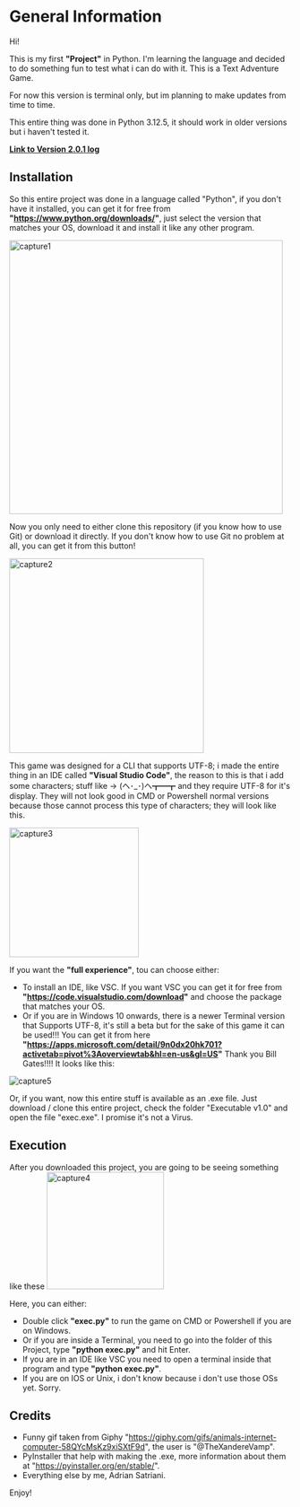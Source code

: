 # General Information

Hi!

This is my first **"Project"** in Python. I'm learning the language and decided to do something fun to test what i can do with it.
This is a Text Adventure Game.

For now this version is terminal only, but im planning to make updates from time to time.

This entire thing was done in Python 3.12.5, it should work in older versions but i haven't tested it. 

**[Link to Version 2.0.1 log](ver2.0.1.md)**

## Installation

So this entire project was done in a language called "Python", if you don't have it installed, you can get it for free from **"https://www.python.org/downloads/"**, just select the version that matches your OS, download it and install it like any other program.

<img width="488" alt="capture1" src="https://github.com/user-attachments/assets/fd1e0233-c35d-44d6-8034-65c26d7063c5">


Now you only need to either clone this repository (if you know how to use Git) or download it directly.
If you don't know how to use Git no problem at all, you can get it from this button!

<img width="347" alt="capture2" src="https://github.com/user-attachments/assets/8b7d909d-255f-4f88-99a2-a94d63ba56e9">


This game was designed for a CLI that supports UTF-8; i made the entire thing in an IDE called __"Visual Studio Code"__, the reason to this is that i add some characters; stuff like -> (ヘ･_･)ヘ┳━┳ and they require UTF-8 for it's display. They will not look good in CMD or Powershell normal versions because those cannot process this type of characters; they will look like this.

<img width="231" alt="capture3" src="https://github.com/user-attachments/assets/13a14fe4-7410-4340-a03b-211d19af592a">


If you want the __"full experience"__, tou can choose either:

- To install an IDE, like VSC. If you want VSC you can get it for free from **"https://code.visualstudio.com/download"** and choose the package that matches your OS.
- Or if you are in Windows 10 onwards, there is a newer Terminal version that Supports UTF-8, it's still a beta but for the sake of this game it can be used!!! You can get it from here **"https://apps.microsoft.com/detail/9n0dx20hk701?activetab=pivot%3Aoverviewtab&hl=en-us&gl=US"** Thank you Bill Gates!!!!
It looks like this:

![capture5](https://github.com/user-attachments/assets/dee3d261-99fb-498c-83e3-e211cf069df6)

Or, if you want, now this entire stuff is available as an .exe file. Just download / clone this entire project, check the folder "Executable v1.0" and open the file "exec.exe". I promise it's not a Virus.

## Execution

After you downloaded this project, you are going to be seeing something like these 
<img width="209" alt="capture4" src="https://github.com/user-attachments/assets/b9cfdacf-19e2-4903-8475-9d420bb53828"> 

Here, you can either:

- Double click __"exec.py"__ to run the game on CMD or Powershell if you are on Windows.
- Or if you are inside a Terminal, you need to go into the folder of this Project, type __"python exec.py"__ and hit Enter.
- If you are in an IDE like VSC you need to open a terminal inside that program and type __"python exec.py"__.
- If you are on IOS or Unix, i don't know because i don't use those OSs yet. Sorry.

## Credits

- Funny gif taken from Giphy "https://giphy.com/gifs/animals-internet-computer-58QYcMsKz9xiSXtF9d", the user is "@TheXandereVamp".
- PyInstaller that help with making the .exe, more information about them at "https://pyinstaller.org/en/stable/".
- Everything else by me, Adrian Satriani.

Enjoy!


